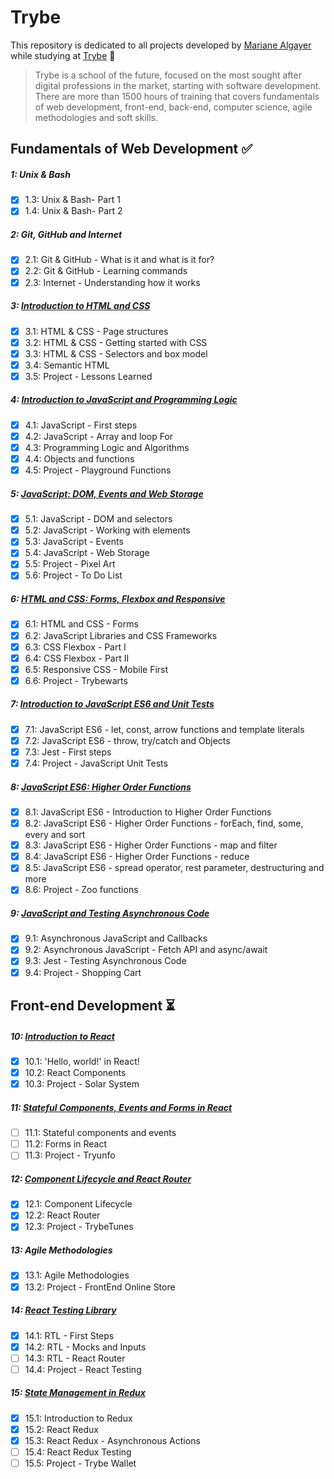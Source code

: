 # Trybe

This repository is dedicated to all projects developed by [Mariane Algayer](https://www.linkedin.com/in/mariane-albuquerque-algayer) while studying at [Trybe](https://www.betrybe.com/) :rocket:

> Trybe is a school of the future, focused on the most sought after digital professions in the market, starting with software development. There are more than 1500 hours of training that covers fundamentals of web development, front-end, back-end, computer science, agile methodologies and soft skills.

## Fundamentals of Web Development :white_check_mark:

##### 1: Unix & Bash

- [x] 1.3: Unix & Bash- Part 1
- [x] 1.4: Unix & Bash- Part 2

##### 2: Git, GitHub and Internet

- [x] 2.1: Git & GitHub - What is it and what is it for?
- [x] 2.2: Git & GitHub - Learning commands
- [x] 2.3: Internet - Understanding how it works

##### 3: [Introduction to HTML and CSS](https://github.com/MarianeAlgayer/trybe-exercises/tree/main/01-fundamentals/03-introduction-to-html-css)

- [x] 3.1: HTML & CSS - Page structures
- [x] 3.2: HTML & CSS - Getting started with CSS
- [x] 3.3: HTML & CSS - Selectors and box model
- [x] 3.4: Semantic HTML
- [x] 3.5: Project - Lessons Learned

##### 4: [Introduction to JavaScript and Programming Logic](https://github.com/MarianeAlgayer/trybe-exercises/tree/main/01-fundamentals/04-introduction-to-javascript-programming-logic)

- [x] 4.1: JavaScript - First steps
- [x] 4.2: JavaScript - Array and loop For
- [x] 4.3: Programming Logic and Algorithms
- [x] 4.4: Objects and functions
- [x] 4.5: Project - Playground Functions

##### 5: [JavaScript: DOM, Events and Web Storage](https://github.com/MarianeAlgayer/trybe-exercises/tree/main/01-fundamentals/05-javascript-dom-events-and-web-storage)

- [x] 5.1: JavaScript - DOM and selectors
- [x] 5.2: JavaScript - Working with elements
- [x] 5.3: JavaScript - Events
- [x] 5.4: JavaScript - Web Storage
- [x] 5.5: Project - Pixel Art
- [x] 5.6: Project - To Do List

##### 6: [HTML and CSS: Forms, Flexbox and Responsive](https://github.com/MarianeAlgayer/trybe-exercises/tree/main/01-fundamentals/06-html-css-forms-flexbox-and-responsive)

- [x] 6.1: HTML and CSS - Forms
- [x] 6.2: JavaScript Libraries and CSS Frameworks
- [x] 6.3: CSS Flexbox - Part I
- [x] 6.4: CSS Flexbox - Part II
- [x] 6.5: Responsive CSS - Mobile First
- [x] 6.6: Project - Trybewarts

##### 7: [Introduction to JavaScript ES6 and Unit Tests](https://github.com/MarianeAlgayer/trybe-exercises/tree/main/01-fundamentals/07-introduction-to-javascript-es6-and-unit-tests)

- [x] 7.1: JavaScript ES6 - let, const, arrow functions and template literals
- [x] 7.2: JavaScript ES6 - throw, try/catch and Objects
- [x] 7.3: Jest - First steps
- [x] 7.4: Project - JavaScript Unit Tests

##### 8: [JavaScript ES6: Higher Order Functions](https://github.com/MarianeAlgayer/trybe-exercises/tree/main/01-fundamentals/08-javascript-es6-higher-order-functions)

- [x] 8.1: JavaScript ES6 - Introduction to Higher Order Functions
- [x] 8.2: JavaScript ES6 - Higher Order Functions - forEach, find, some, every and sort
- [x] 8.3: JavaScript ES6 - Higher Order Functions - map and filter
- [x] 8.4: JavaScript ES6 - Higher Order Functions - reduce
- [x] 8.5: JavaScript ES6 - spread operator, rest parameter, destructuring and more
- [x] 8.6: Project - Zoo functions

##### 9: [JavaScript and Testing Asynchronous Code](https://github.com/MarianeAlgayer/trybe-exercises/tree/main/01-fundamentals/09-javascript-and-testing-asynchronous-code)

- [x] 9.1: Asynchronous JavaScript and Callbacks
- [x] 9.2: Asynchronous JavaScript - Fetch API and async/await
- [x] 9.3: Jest - Testing Asynchronous Code
- [x] 9.4: Project - Shopping Cart

## Front-end Development :hourglass_flowing_sand:

##### 10: [Introduction to React](https://github.com/MarianeAlgayer/trybe-exercises/tree/main/02-front-end/10-introduction-to-react)

- [x] 10.1: 'Hello, world!' in React!
- [x] 10.2: React Components
- [x] 10.3: Project - Solar System

##### 11: [Stateful Components, Events and Forms in React](https://github.com/MarianeAlgayer/trybe-exercises/tree/main/02-front-end/11-stateful-components-events-and-forms)

- [ ] 11.1: Stateful components and events
- [ ] 11.2: Forms in React
- [ ] 11.3: Project - Tryunfo

##### 12: [Component Lifecycle and React Router](https://github.com/MarianeAlgayer/trybe-exercises/tree/main/02-front-end/12-component-lifecycle-and-react-router)

- [x] 12.1: Component Lifecycle
- [x] 12.2: React Router
- [x] 12.3: Project - TrybeTunes

##### 13: Agile Methodologies

- [x] 13.1: Agile Methodologies
- [x] 13.2: Project - FrontEnd Online Store

##### 14: [React Testing Library](https://github.com/MarianeAlgayer/trybe-exercises/tree/main/02-front-end/14-react-testing-library)

- [x] 14.1: RTL - First Steps
- [x] 14.2: RTL - Mocks and Inputs
- [ ] 14.3: RTL - React Router
- [ ] 14.4: Project - React Testing

##### 15: [State Management in Redux](https://github.com/MarianeAlgayer/trybe-exercises/tree/main/02-front-end/15-state-management-in-redux)

- [x] 15.1: Introduction to Redux
- [x] 15.2: React Redux
- [x] 15.3: React Redux - Asynchronous Actions
- [ ] 15.4: React Redux Testing
- [ ] 15.5: Project - Trybe Wallet